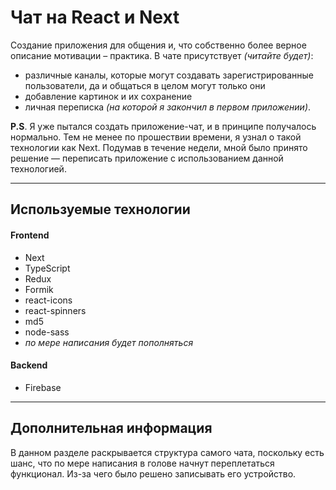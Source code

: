 # Чат на React и Next

Создание приложения для общения и, что собственно более верное описание мотивации – практика. В чате присутствует *(читайте будет)*: 
- различные каналы, которые могут создавать зарегистрированные пользователи, да и общаться в целом могут только они 
- добавление картинок и их сохранение
- личная переписка *(на которой я закончил в первом приложении)*. 

**P.S**. Я уже пытался создать приложение-чат, и в принципе получалось нормально. Тем не менее по прошествии времени, я узнал о такой технологии как Next. Подумав в течение недели, мной было принято решение — переписать приложение с использованием данной технологией. 

---

## Используемые технологии

#### Frontend
- Next
- TypeScript
- Redux
- Formik
- react-icons
- react-spinners
- md5 
- node-sass 
- *по мере написания будет пополняться*

#### Backend
- Firebase

---

## Дополнительная информация

В данном разделе раскрывается структура самого чата, поскольку есть шанс, что по мере написания в голове начнут переплетаться   функционал. Из-за чего было решено записывать его устройство.



